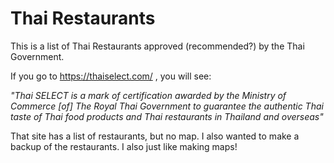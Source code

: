 # Thai Restaurants

This is a list of Thai Restaurants approved (recommended?) by the Thai Government.

If you go to https://thaiselect.com/ , you will see:

*"Thai SELECT is a mark of certification awarded by the Ministry of Commerce [of] The Royal Thai Government to guarantee the authentic Thai taste of Thai food products and Thai restaurants in Thailand and overseas"*

That site has a list of restaurants, but no map. I also wanted to make a backup of the restaurants. I also just like making maps!
